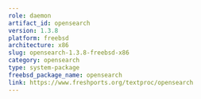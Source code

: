 ```yaml
---
role: daemon
artifact_id: opensearch
version: 1.3.8
platform: freebsd
architecture: x86
slug: opensearch-1.3.8-freebsd-x86
category: opensearch
type: system-package
freebsd_package_name: opensearch
link: https://www.freshports.org/textproc/opensearch
---
```


